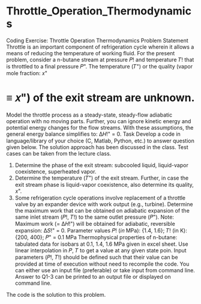 # Throttle_Operation_Thermodynamics

Coding Exercise: Throttle Operation Thermodynamics
Problem Statement
Throttle is an important component of refrigeration cycle wherein it allows a means of reducing
the temperature of working fluid. For the present problem, consider a n-butane stream at
pressure 𝑃! and temperature 𝑇! that is throttled to a final pressure 𝑃". The temperature (𝑇") or
the quality (vapor mole fraction: 𝑥"
# ≡ 𝑥") of the exit stream are unknown.
Model the throttle process as a steady-state, steady-flow adiabatic operation with no moving
parts. Further, you can ignore kinetic energy and potential energy changes for the flow streams.
With these assumptions, the general energy balance simplifies to: Δ𝐻!" = 0.
Task
Develop a code in language/library of your choice (C, Matlab, Python, etc.) to answer question
given below. The solution approach has been discussed in the class. Test cases can be taken
from the lecture class.
1. Determine the phase of the exit stream: subcooled liquid, liquid-vapor
coexistence, superheated vapor.
2. Determine the temperature (𝑇") of the exit stream. Further, in case the exit
stream phase is liquid-vapor coexistence, also determine its quality, 𝑥".
3. Some refrigeration cycle operations involve replacement of a throttle valve
by an expander device with work output (e.g., turbine). Determine the maximum work
that can be obtained on adiabatic expansion of the same inlet stream (𝑃!, 𝑇!) to the same
outlet pressure (𝑃").
Note: Maximum work (= Δ𝐻!") will be obtained for adiabatic, reversible expansion:
Δ𝑆!" = 0.
Parameter values
𝑃! (𝑖𝑛 MPa): {1.4, 1.6}; 𝑇! (in K): {200, 400}; 𝑃" = 0.1 MPa
Thermophysical properties of n-butane: tabulated data for isobars at 0.1, 1.4, 1.6 MPa given in
excel sheet. Use linear interpolation in 𝑃, 𝑇 to get a value at any given state poin.
Input parameters (𝑃!, 𝑇!) should be defined such that their value can be provided at time
of execution without need to recompile the code. You can either use an input file
(preferable) or take input from command line.
Answer to Q1-3 can be printed to an output file or displayed on command line.




The code is the solution to this problem.
